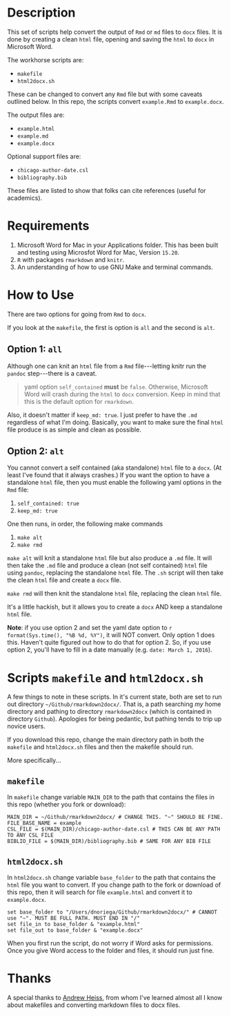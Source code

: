 # Description

This set of scripts help convert the output of `Rmd` or `md` files to `docx` files. It is done by creating a clean `html` file, opening and saving the `html` to `docx` in Microsoft Word.

The workhorse scripts are:

- `makefile`
- `html2docx.sh`

These can be changed to convert any `Rmd` file but with some caveats outlined below. In this repo, the scripts convert `example.Rmd` to `example.docx`.

The output files are:

- `example.html`
- `example.md`
- `example.docx`

Optional support files are:

- `chicago-author-date.csl`
- `bibliography.bib`

These files are listed to show that folks can cite references (useful for academics).

# Requirements

1. Microsoft Word for Mac in your Applications folder. This has been built and testing using Microsfot Word for Mac, Version `15.20`.
2. `R` with packages `rmarkdown` and `knitr`.
3. An understanding of how to use GNU Make and terminal commands.

# How to Use

There are two options for going from `Rmd` to `docx`.

If you look at the `makefile`, the first is option is `all` and the second is `alt`.

## Option 1: `all`

Although one can knit an `html` file from a `Rmd` file---letting knitr run the `pandoc` step---there is a caveat.

> yaml option `self_contained` **must** be `false`. Otherwise, Microsoft Word will crash during the `html` to `docx` conversion. Keep in mind that this is the default option for `rmarkdown`.

Also, it doesn't matter if `keep_md: true`. I just prefer to have the `.md` regardless of what I'm doing. Basically, you want to make sure the final `html` file produce is as simple and clean as possible.


## Option 2: `alt`

You cannot convert a self contained (aka standalone) `html` file to a `docx`. (At least I've found that it always crashes.) If you want the option to have a standalone `html` file, then you must enable the following yaml options in the `Rmd` file:

1. `self_contained: true`
2. `keep_md: true`

One then runs, in order, the following make commands

1. `make alt`
2. `make rmd`

`make alt` will knit a standalone `html` file but also produce a `.md` file. It will then take the `.md` file and produce a clean (not self contained) `html` file using `pandoc`, replacing the standalone `html` file. The `.sh` script will then take the clean `html` file and create a `docx` file.

`make rmd` will then knit the standalone `html` file, replacing the clean `html` file.

It's a little hackish, but it allows you to create a `docx` AND keep a standalone `html` file.

**Note**: if you use option 2 and set the yaml date option to `r format(Sys.time(), "%B %d, %Y")`, it will NOT convert. Only option 1 does this. Haven't quite figured out how to do that for option 2. So, if you use option 2, you'll have to fill in a date manually (e.g. `date: March 1, 2016`).


# Scripts `makefile` and `html2docx.sh`

A few things to note in these scripts. In it's current state, both are set to run out directory `~/Github/rmarkdown2docx/`. That is, a path searching *my* home directory and pathing to directory `rmarkdown2docx` (which is contained in directory `Github`). Apologies for being pedantic, but pathing tends to trip up novice users.

If you download this repo, change the main directory path in both the `makefile` and `html2docx.sh` files and then the makefile should run.

More specifically...

## `makefile`

In `makefile` change variable `MAIN_DIR` to the path that contains the files in this repo (whether you fork or download):

```
MAIN_DIR = ~/Github/rmarkdown2docx/ # CHANGE THIS. "~" SHOULD BE FINE.
FILE_BASE_NAME = example
CSL_FILE = $(MAIN_DIR)/chicago-author-date.csl # THIS CAN BE ANY PATH TO ANY CSL FILE
BIBLIO_FILE = $(MAIN_DIR)/bibliography.bib # SAME FOR ANY BIB FILE
```

## `html2docx.sh`

In `html2docx.sh` change variable `base_folder` to the path that contains the `html` file you want to convert. If you change path to the fork or download of this repo, then it will search for file `example.html` and convert it to `example.docx`.

```
set base_folder to "/Users/dnoriega/Github/rmarkdown2docx/" # CANNOT use "~". MUST BE FULL PATH. MUST END IN "/"
set file_in to base_folder & "example.html"
set file_out to base_folder & "example.docx"
```

When you first run the script, do not worry if Word asks for permissions. Once you give Word access to the folder and files, it should run just fine.

# Thanks

A special thanks to [Andrew Heiss](http://github.com/andrewheiss), from whom I've learned almost all I know about makefiles and converting markdown files to docx files.



